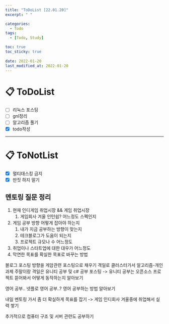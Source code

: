 ```yaml
---
title: "ToDoList [22.01.20]"
excerpt: " "

categories:
  - Todo
tags:
  - [Todo, Study]

toc: true
toc_sticky: true
 
date: 2022-01-20
last_modified_at: 2022-01-20
---
```


# 📋 ToDoList  

- [ ] 리눅스 포스팅
- [ ] gnl정리
- [ ] 알고리즘 풀기
- [x] todo작성

---

# 📋 ToNotList  

- [x] 멀티태스킹 금지
- [x] 딴짓 하지 말기

## 멘토링 질문 정리  

1. 현재 인디게임 취업시장 && 게임 취업시장
   1. 게임회사 겨울 인턴쉽? 어느정도 스펙인지
2. 게임 공부 방향 어떻게 잡아야 하는지 
   1. 내가 지금 공부하는 방향이 맞는지
   2. 테크블로그가 도움이 되는지
   3. 프로젝트 규모나 수 어느정도
3. 취업이나 스타트업에 대한 대우가 어느정도
4. 막연한 목표를 확실한 목표로 바꾸는 방법

블로그 포스팅 방향을 
게암관련 포스팅으로 채우기 
격일로 클러스터가서 알고리즘-개인과제
주말이랑 격일은 유니티 공부 및 c# 공부 포스팅
-> 유니티 공부는 오픈소스 프로젝트 뜯어봐서 어떻게 동작하는지 알아보기

영어 공부.. 넷플로 영어 공부..?
영어 공부하는 방법 알아보기

내일 멘토링 가서 좀 더 확실하게 목표를 잡기
-> 게임 인디회사 겨울중에 취업해서 실력 쌓기

추가적으로 컴퓨터 구조 및 서버 관련도 공부하기


